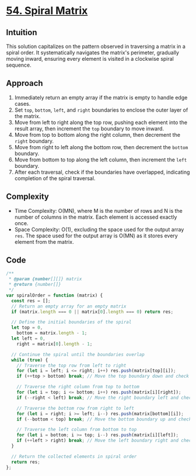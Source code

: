 # [54. Spiral Matrix](https://leetcode.com/problems/spiral-matrix/description/)

## Intuition

This solution capitalizes on the pattern observed in traversing a matrix in a spiral order. It systematically navigates the matrix's perimeter, gradually moving inward, ensuring every element is visited in a clockwise spiral sequence.

## Approach

1. Immediately return an empty array if the matrix is empty to handle edge cases.
2. Set `top`, `bottom`, `left`, and `right` boundaries to enclose the outer layer of the matrix.
3. Move from left to right along the top row, pushing each element into the result array, then increment the `top` boundary to move inward.
4. Move from top to bottom along the right column, then decrement the `right` boundary.
5. Move from right to left along the bottom row, then decrement the `bottom` boundary.
6. Move from bottom to top along the left column, then increment the `left` boundary.
7. After each traversal, check if the boundaries have overlapped, indicating completion of the spiral traversal.

## Complexity
- Time Complexity: O(MN), where M is the number of rows and N is the number of columns in the matrix. Each element is accessed exactly once.
- Space Complexity: O(1), excluding the space used for the output array `res`. The space used for the output array is O(MN) as it stores every element from the matrix.

## Code

```javascript
/**
 * @param {number[][]} matrix
 * @return {number[]}
 */
var spiralOrder = function (matrix) {
  const res = [];
  // Return an empty array for an empty matrix
  if (matrix.length === 0 || matrix[0].length === 0) return res;

  // Define the initial boundaries of the spiral
  let top = 0,
    bottom = matrix.length - 1;
  let left = 0,
    right = matrix[0].length - 1;

  // Continue the spiral until the boundaries overlap
  while (true) {
    // Traverse the top row from left to right
    for (let i = left; i <= right; i++) res.push(matrix[top][i]);
    if (++top > bottom) break; // Move the top boundary down and check for overlap

    // Traverse the right column from top to bottom
    for (let i = top; i <= bottom; i++) res.push(matrix[i][right]);
    if (--right < left) break; // Move the right boundary left and check for overlap

    // Traverse the bottom row from right to left
    for (let i = right; i >= left; i--) res.push(matrix[bottom][i]);
    if (--bottom < top) break; // Move the bottom boundary up and check for overlap

    // Traverse the left column from bottom to top
    for (let i = bottom; i >= top; i--) res.push(matrix[i][left]);
    if (++left > right) break; // Move the left boundary right and check for overlap
  }

  // Return the collected elements in spiral order
  return res;
};
```
